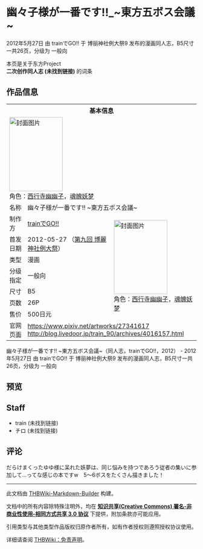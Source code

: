 # 幽々子様が一番です!!_~東方五ボス会議~

<!-- source html: G:\repos\THBWiki-Markdown-Builder\THBWikiMarkdown\Temp\main\1\1a\ns0%3A%E5%B9%BD%E3%80%85%E5%AD%90%E6%A7%98%E3%81%8C%E4%B8%80%E7%95%AA%E3%81%A7%E3%81%99%21%21_%7E%E6%9D%B1%E6%96%B9%E4%BA%94%E3%83%9C%E3%82%B9%E4%BC%9A%E8%AD%B0%7E.html -->

2012年5月27日 由 trainでGO!! 于 博丽神社例大祭9 发布的漫画同人志，B5尺寸一共26页，分级为 一般向

本页是关于东方Project  
 **二次创作同人志 (未找到链接)** 的词条
## 作品信息

<table><tbody><tr><th colspan="3">基本信息</th></tr><tr><td class="cover-artwork-mobile" colspan="2"><a href="./文件-幽々子様が一番です!!_~東方五ボス会議~封面.jpg.md" class="image" title="封面图片"><img alt="封面图片" src="https://upload.thwiki.cc/thumb/5/56/%E5%B9%BD%E3%80%85%E5%AD%90%E6%A7%98%E3%81%8C%E4%B8%80%E7%95%AA%E3%81%A7%E3%81%99%21%21_~%E6%9D%B1%E6%96%B9%E4%BA%94%E3%83%9C%E3%82%B9%E4%BC%9A%E8%AD%B0~%E5%B0%81%E9%9D%A2.jpg/141px-%E5%B9%BD%E3%80%85%E5%AD%90%E6%A7%98%E3%81%8C%E4%B8%80%E7%95%AA%E3%81%A7%E3%81%99%21%21_~%E6%9D%B1%E6%96%B9%E4%BA%94%E3%83%9C%E3%82%B9%E4%BC%9A%E8%AD%B0~%E5%B0%81%E9%9D%A2.jpg" decoding="async" loading="lazy" width="141" height="196" srcset="https://upload.thwiki.cc/thumb/5/56/%E5%B9%BD%E3%80%85%E5%AD%90%E6%A7%98%E3%81%8C%E4%B8%80%E7%95%AA%E3%81%A7%E3%81%99%21%21_~%E6%9D%B1%E6%96%B9%E4%BA%94%E3%83%9C%E3%82%B9%E4%BC%9A%E8%AD%B0~%E5%B0%81%E9%9D%A2.jpg/212px-%E5%B9%BD%E3%80%85%E5%AD%90%E6%A7%98%E3%81%8C%E4%B8%80%E7%95%AA%E3%81%A7%E3%81%99%21%21_~%E6%9D%B1%E6%96%B9%E4%BA%94%E3%83%9C%E3%82%B9%E4%BC%9A%E8%AD%B0~%E5%B0%81%E9%9D%A2.jpg 1.5x, https://upload.thwiki.cc/thumb/5/56/%E5%B9%BD%E3%80%85%E5%AD%90%E6%A7%98%E3%81%8C%E4%B8%80%E7%95%AA%E3%81%A7%E3%81%99%21%21_~%E6%9D%B1%E6%96%B9%E4%BA%94%E3%83%9C%E3%82%B9%E4%BC%9A%E8%AD%B0~%E5%B0%81%E9%9D%A2.jpg/282px-%E5%B9%BD%E3%80%85%E5%AD%90%E6%A7%98%E3%81%8C%E4%B8%80%E7%95%AA%E3%81%A7%E3%81%99%21%21_~%E6%9D%B1%E6%96%B9%E4%BA%94%E3%83%9C%E3%82%B9%E4%BC%9A%E8%AD%B0~%E5%B0%81%E9%9D%A2.jpg 2x" data-file-width="432" data-file-height="600"></a><div class="cover-char">角色：<a href="./西行寺幽幽子.md" title="西行寺幽幽子">西行寺幽幽子</a>，<a href="./魂魄妖梦.md" title="魂魄妖梦">魂魄妖梦</a></div></td>
</tr><tr><td class="label">名称</td><td colspan="2"> 幽々子様が一番です!! ~東方五ボス会議~ </td></tr><tr><td class="label">制作方</td><td><a href="./trainでGO!!.md" title="trainでGO!!">trainでGO!!</a></td><td class="cover-artwork" rowspan="7" style="min-width:196px;"><a href="./文件-幽々子様が一番です!!_~東方五ボス会議~封面.jpg.md" class="image" title="封面图片"><img alt="封面图片" src="https://upload.thwiki.cc/thumb/5/56/%E5%B9%BD%E3%80%85%E5%AD%90%E6%A7%98%E3%81%8C%E4%B8%80%E7%95%AA%E3%81%A7%E3%81%99%21%21_~%E6%9D%B1%E6%96%B9%E4%BA%94%E3%83%9C%E3%82%B9%E4%BC%9A%E8%AD%B0~%E5%B0%81%E9%9D%A2.jpg/141px-%E5%B9%BD%E3%80%85%E5%AD%90%E6%A7%98%E3%81%8C%E4%B8%80%E7%95%AA%E3%81%A7%E3%81%99%21%21_~%E6%9D%B1%E6%96%B9%E4%BA%94%E3%83%9C%E3%82%B9%E4%BC%9A%E8%AD%B0~%E5%B0%81%E9%9D%A2.jpg" decoding="async" loading="lazy" width="141" height="196" srcset="https://upload.thwiki.cc/thumb/5/56/%E5%B9%BD%E3%80%85%E5%AD%90%E6%A7%98%E3%81%8C%E4%B8%80%E7%95%AA%E3%81%A7%E3%81%99%21%21_~%E6%9D%B1%E6%96%B9%E4%BA%94%E3%83%9C%E3%82%B9%E4%BC%9A%E8%AD%B0~%E5%B0%81%E9%9D%A2.jpg/212px-%E5%B9%BD%E3%80%85%E5%AD%90%E6%A7%98%E3%81%8C%E4%B8%80%E7%95%AA%E3%81%A7%E3%81%99%21%21_~%E6%9D%B1%E6%96%B9%E4%BA%94%E3%83%9C%E3%82%B9%E4%BC%9A%E8%AD%B0~%E5%B0%81%E9%9D%A2.jpg 1.5x, https://upload.thwiki.cc/thumb/5/56/%E5%B9%BD%E3%80%85%E5%AD%90%E6%A7%98%E3%81%8C%E4%B8%80%E7%95%AA%E3%81%A7%E3%81%99%21%21_~%E6%9D%B1%E6%96%B9%E4%BA%94%E3%83%9C%E3%82%B9%E4%BC%9A%E8%AD%B0~%E5%B0%81%E9%9D%A2.jpg/282px-%E5%B9%BD%E3%80%85%E5%AD%90%E6%A7%98%E3%81%8C%E4%B8%80%E7%95%AA%E3%81%A7%E3%81%99%21%21_~%E6%9D%B1%E6%96%B9%E4%BA%94%E3%83%9C%E3%82%B9%E4%BC%9A%E8%AD%B0~%E5%B0%81%E9%9D%A2.jpg 2x" data-file-width="432" data-file-height="600"></a><div class="cover-char">角色：<a href="./西行寺幽幽子.md" title="西行寺幽幽子">西行寺幽幽子</a>，<a href="./魂魄妖梦.md" title="魂魄妖梦">魂魄妖梦</a></div></td>
</tr><tr><td class="label">首发日期</td><td>2012-05-27&#160;（<a href="/展会作品列表?e=%E5%8D%9A%E4%B8%BD%E7%A5%9E%E7%A4%BE%E4%BE%8B%E5%A4%A7%E7%A5%AD%239">第九回 博麗神社例大祭</a>）</td></tr><tr><td class="label">类型</td><td>漫画</td></tr><tr><td class="label">分级指定</td><td>一般向</td></tr><tr><td class="label">尺寸</td><td>B5</td></tr><tr><td class="label">页数</td><td>26P</td></tr><tr><td class="label">售价</td><td>500日元</td></tr>
<tr><td class="label">官网页面</td><td colspan="2"><a rel="nofollow" class="external free" href="https://www.pixiv.net/artworks/27341617">https://www.pixiv.net/artworks/27341617</a><br><a rel="nofollow" class="external free" href="http://blog.livedoor.jp/train_90/archives/4016157.html">http://blog.livedoor.jp/train_90/archives/4016157.html</a></td></tr></tbody></table>

幽々子様が一番です!! ~東方五ボス会議~（同人志，trainでGO!!，2012） - 2012年5月27日 由 trainでGO!! 于 博丽神社例大祭9 发布的漫画同人志，B5尺寸一共26页，分级为 一般向
## 预览
## Staff
- train (未找到链接)
- チロ (未找到链接)

## 评论
  
だらけまくったゆゆ様に呆れた妖夢は、同じ悩みを持つであろう従者の集いに参加して…ってな感じの本ですw　5～6ボスをたくさん描きました！　
  
  
  

  





---

此文档由 [THBWiki-Markdown-Builder](https://github.com/Delsin-Yu/THBWiki-Markdown-Builder) 构建。

文档中的所有内容除特殊注明外，均在 [**知识共享(Creative Commons) 署名-非商业性使用-相同方式共享 3.0 协议**](https://creativecommons.org/licenses/by-sa/3.0/deed.zh-hans) 下提供，附加条款亦可能应用。

引用类型与其他类型作品版权归原作者所有，如有作者授权则遵照授权协议使用。

详细请查阅 [THBWiki：免责声明](https://thbwiki.cc/THBWiki:%E5%85%8D%E8%B4%A3%E5%A3%B0%E6%98%8E)。


